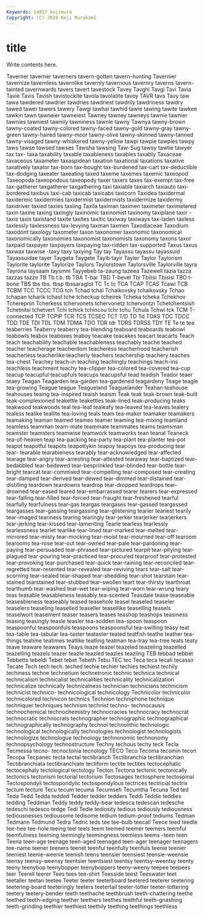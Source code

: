 ```yaml
---
Keywords: 14017 kojimura
Copyright: (C) 2024 Koji Murakami
---
```


# title

Write contents here.



Taverner taverner taverners tavern-gotten
tavern-hunting Tavernier tavernize tavernless tavernlike tavernly tavernous tavernry taverns tavern-tainted
tavernwards tavers tavert tavestock Tavey Tavghi Tavgi Tavi Tavia Tavie
Tavis Tavish tavistockite tavola tavolatite tavoy TAVR tavs Tavy taw
tawa tawdered tawdrier tawdries tawdriest tawdrily tawdriness tawdry tawed tawer
tawers tawery Tawgi tawhai tawhid tawie tawing tawite tawkee tawkin
tawn tawneier tawneiest Tawney tawney tawneys tawnie tawnier tawnies tawniest
tawnily tawniness tawnle tawny Tawnya tawny-brown tawny-coated tawny-colored tawny-faced tawny-gold
tawny-gray tawny-green tawny-haired tawny-moor tawny-olive tawny-skinned tawny-tanned tawny-visaged tawny-whiskered tawny-yellow
tawpi tawpie tawpies tawpy taws tawse tawsed tawses Tawsha tawsing
Taw-Sug tawsy tawtie tawyer tax tax- taxa taxability taxable taxableness
taxables taxably Taxaceae taxaceous taxameter taxaspidean taxation taxational taxations taxative
taxatively taxator tax-born tax-bought tax-burdened tax-cart tax-deductible tax-dodging taxeater taxeating
taxed taxeme taxemes taxemic taxeopod Taxeopoda taxeopodous taxeopody taxer taxers
taxes tax-exempt tax-free tax-gatherer taxgatherer taxgathering taxi taxiable taxiarch taxiauto
taxi-bordered taxibus taxi-cab taxicab taxicabs taxicorn Taxidea taxidermal taxidermic taxidermies
taxidermist taxidermists taxidermize taxidermy taxidriver taxied taxies taxiing Taxila taximan
taximen taximeter taximetered taxin taxine taxing taxingly taxinomic taxinomist taxinomy
taxiplane taxir -taxis taxis taxistand taxite taxites taxitic taxiway taxiways
tax-laden taxless taxlessly taxlessness tax-levying taxman taxmen Taxodiaceae Taxodium taxodont
taxology taxometer taxon taxonomer taxonomic taxonomical taxonomically taxonomies taxonomist taxonomists
taxonomy taxons taxor taxpaid taxpayer taxpayers taxpaying tax-ridden tax-supported Taxus
taxus taxwax taxwise -taxy taxy taxying Tay tay Tayassu tayassu
tayassuid Tayassuidae tayer Taygeta Taygete Tayib tayir Tayler Taylor Taylorism
Taylorite taylorite Taylorize Taylors Taylorstown Taylorsville Taylorville tayra Tayrona taysaam
taysmm Tayyebeb ta-zaung tazeea Tazewell tazia tazza tazzas tazze TB
Tb t.b. tb TBA T-bar TBD T-bevel Tbi Tbilisi Tbisisi
TBO t-bone TBS tbs tbs. tbsp tbssaraglot TC Tc tc
TCA TCAP TCAS Tcawi TCB TCBM TCC TCCC TCG tch
Tchad tchai Tchaikovsky tchaikovsky Tchao tchapan tcharik tchast tche tcheckup
tcheirek Tcheka tcheka Tchekhov Tcherepnin Tcherkess tchervonets tchervonetz tchervontzi Tchetchentsish
Tchetnitsi tchetvert Tchi tchick tchincou tchr tchu Tchula Tchwi tck
TCM T-connected TCP TCPIP TCR TCS TCSEC TCT T/D TD
Td TDAS TDC TDCC TDD TDE TDI TDL TDM TDMA
TDO TDR tdr TDRS TDRSS TDY TE Te te tea
teaberries Teaberry teaberry tea-blending teaboard teaboards teabowl teabowls teabox teaboxes
teaboy teacake teacakes teacart teacarts Teach teach teachability teachable teachableness
teachably teache teached teacher teacherage teacherdom teacheress teacherhood teacherish teacherless
teacherlike teacherly teachers teachership teachery teaches tea-chest Teachey teach-in teaching
teachingly teachings teach-ins teachless teachment teachy tea-clipper tea-colored tea-covered tea-cup
teacup teacupful teacupfuls teacups teacupsful tead teadish Teador teaer teaey
Teagan Teagarden tea-garden tea-gardened teagardeny Teage teagle tea-growing Teague teague
Teagueland Teaguelander Teahan teahouse teahouses teaing tea-inspired teaish teaism Teak
teak teak-brown teak-built teak-complexioned teakettle teakettles teak-lined teak-producing teaks teakwood
teakwoods teal tea-leaf tealeafy tea-leaved tea-leaves tealery tealess tealike teallite
tea-loving teals team tea-maker teamaker teamakers teamaking teaman teamed teameo
teamer teaming tea-mixing teamland teamless teamman team-mate teammate teammates teams
teamsman teamster teamsters teamwise teamwork teamworks tean teanal Teaneck tea-of-heaven
teap tea-packing tea-party tea-plant tea-planter tea-pot teapot teapotful teapots teapottykin
teapoy teapoys tea-producing tear tear- tearable tearableness tearably tear-acknowledged tear-affected
tearage tear-angry tear-arresting tear-attested tearaway tear-baptized tear-bedabbled tear-bedewed tear-besprinkled tear-blinded
tear-bottle tear-bright tearcat tear-commixed tear-compelling tear-composed tear-creating tear-damped tear-derived tear-dewed
tear-dimmed tear-distained tear-distilling teardown teardowns teardrop tear-dropped teardrops tear-drowned tear-eased
teared tear-embarrassed tearer tearers tear-expressed tear-falling tear-filled tear-forced tear-fraught tear-freshened
tearful tearfully tearfulness tear-gas teargas teargases tear-gassed teargassed teargasses tear-gassing
teargassing tear-glistening tearier teariest tearily tear-imaged teariness tearing tearingly tear-jerker
tearjerker tearjerkers tear-jerking tear-kissed tear-lamenting Tearle tearless tearlessly tearlessness tearlet
tearlike tear-lined tear-marked tear-melted tear-mirrored tear-misty tear-mocking tear-moist tear-mourned tear-off
tearoom tearooms tea-rose tear-out tear-owned tear-pale tear-pardoning tear-paying tear-persuaded tear-phrased
tear-pictured tearpit tear-pitying tear-plagued tear-pouring tear-practiced tear-procured tearproof tear-protested tear-provoking
tear-purchased tear-quick tear-raining tear-reconciled tear-regretted tear-resented tear-revealed tear-reviving tears tear-salt
tear-scorning tear-sealed tear-shaped tear-shedding tear-shot tearstain tear-stained tearstained tear-stubbed tear-swollen
teart tear-thirsty tearthroat tearthumb tear-washed tear-wet tear-wiping tear-worn tear-wrung teary
teas teasable teasableness teasably tea-scented Teasdale tease teaseable teaseableness teaseably
teased teasehole teasel teaseled teaseler teaselers teaseling teaselled teaseller teasellike
teaselling teasels teaselwort teasement teaser teasers teases teashop teashops teasiness
teasing teasingly teasle teasler tea-sodden tea-spoon teaspoon teaspoonful teaspoonfuls teaspoons
teaspoonsful tea-swilling teasy teat tea-table tea-tabular tea-taster teataster teated teatfish
teathe teather tea-things teatime teatimes teatlike teatling teatman tea-tray tea-tree
teats teaty teave teaware teawares Teays teaze teazel teazeled teazeling
teazelled teazelling teazels teazer teazle teazled teazles teazling TEB tebbad
tebbet Tebbetts tebeldi Tebet tebet Tebeth Tebu TEC tec Teca
teca tecali tecassir Tecate Tech tech tech. teched techie techier
techies techiest techily techiness techne technetium technetronic technic technica technical
technicalism technicalist technicalities technicality technicalization technicalize technically technicalness technician technicians
technicism technicist technico- technicological technicology Technicolor technicolor technicolored technicon technics
Technion techniphone technique techniquer techniques technism technist techno- technocausis technochemical
technochemistry technocracies technocracy technocrat technocratic technocrats technographer technographic technographical technographically
technography technol technolithic technologic technological technologically technologies technologist technologists technologize
technologue technology technonomic technonomy technopsychology technostructure Techny techous techy teck
Tecla Tecmessa tecno- tecnoctonia tecnology TECO Teco Tecoma tecomin tecon
Tecopa Tecpanec tecta tectal tectibranch Tectibranchia tectibranchian Tectibranchiata tectibranchiate tectiform
tectite tectites tectocephalic tectocephaly tectological tectology Tecton Tectona tectonic tectonically
tectonics tectonism tectorial tectorium Tectosages tectosphere tectospinal Tectospondyli tectospondylic tectospondylous
tectrices tectricial tectrix tectum tecture Tecu tecum tecuma Tecumseh Tecumtha
Tecuna Ted ted Teda Tedd Tedda tedded Tedder tedder tedders
Teddi Teddie teddies tedding Teddman Teddy teddy teddy-bear tedesca tedescan
tedesche tedeschi tedesco tedge Tedi Tedie tediosity tedious tediously tediousness
tediousnesses tediousome tedisome tedium tedium-proof tediums Tedman Tedmann Tedmund Tedra
Tedric teds tee tee-bulb teecall Teece teed teedle tee-hee tee-hole
teeing teel teels teem teemed teemer teemers teemful teemfulness teeming
teemingly teemingness teemless teems -teen teen Teena teen-age teenage teen-aged
teenaged teen-ager teenager teenagers tee-name teener teeners teenet teenful teenfully
teenfuls teenie teenier teeniest teenie-weenie teenish teens teensier teensiest teensie-weensie
teensy teensy-weensy teentsier teentsiest teentsy teentsy-weentsy teenty teeny teenybop teenybopper
teenyboppers teeny-weeny teepee teepees teer Teerell teerer Tees tees tee-shirt
Teesside teest Teeswater teet teetaller teetan teetee Teeter teeter teeterboard
teetered teeterer teetering teetering-board teeteringly teeters teetertail teeter-totter teeter-tottering teetery
teetery-bender teeth teethache teethbrush teeth-chattering teethe teethed teeth-edging teether teethers
teethes teethful teeth-gnashing teeth-grinding teethier teethiest teethily teething teethings teethless
